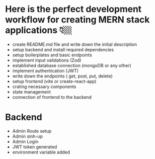 # Here is the perfect development workflow for creating MERN stack applications 👇🏼
- create README.md file and write down the initial description
- setup backend and install required dependencies
- setup boilerplates and basic endpoints
- implement input validations (Zod)
- established database connection (mongoDB or any other)
- implement authentication (JWT)
- write down the endpoints ( get, post, put, delete)
- setup frontend (vite or create-react-app)
- crating necessary components
- state management
- connection of frontend to the backend


# Backend 
  - Admin Route setup
  - Admin sinh-up
  - Admin Login
  - JWT token generated
  - environment variable added
  